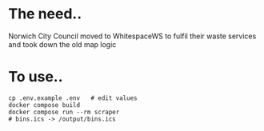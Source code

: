 # The need..

Norwich City Council moved to WhitespaceWS to fulfil their waste services and took down the old map logic

# To use..

```
cp .env.example .env   # edit values
docker compose build
docker compose run --rm scraper
# bins.ics -> /output/bins.ics
```
